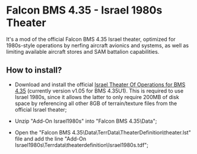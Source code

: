 # Falcon BMS 4.35 - Israel 1980s Theater
It's a mod of the official Falcon BMS 4.35 Israel theater, optimized for 1980s-style operations by nerfing aircraft avionics and systems, as well as limiting available aircraft stores and SAM battalion capabilities.

## How to install?
* Download and install the official [Israel Theater Of Operations for BMS 4.35](https://www.benchmarksims.org/forum/showthread.php?40653-Israel-Theater-Of-Operations-for-BMS-4-35) (currently version v1.05 for BMS 4.35U1). This is required to use Israel 1980s, since it allows the latter to only require 200MB of disk space by referencing all other 8GB of terrain/texture files from the official Israel theater;

* Unzip "Add-On Israel1980s" into "Falcon BMS 4.35\Data\";

* Open the "Falcon BMS 4.35\Data\TerrData\TheaterDefinition\theater.lst" file and add the line "Add-On Israel1980s\Terrdata\theaterdefinition\Israel1980s.tdf";
